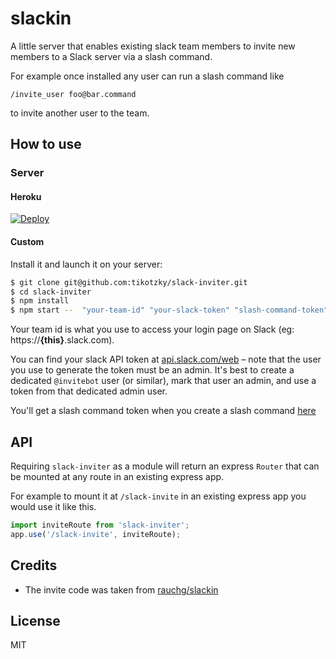 
# slackin

A little server that enables existing slack team members
to invite new members to a Slack server via a slash command.

For example once installed any user can run a slash command like
```
/invite_user foo@bar.command
```
to invite another user to the team.

## How to use

### Server

#### Heroku

[![Deploy](https://www.herokucdn.com/deploy/button.svg)](https://heroku.com/deploy?template=https://github.com/tikotzky/slack-inviter/)

#### Custom

Install it and launch it on your server:

```bash
$ git clone git@github.com:tikotzky/slack-inviter.git
$ cd slack-inviter
$ npm install
$ npm start --  "your-team-id" "your-slack-token" "slash-command-token"
```

Your team id is what you use to access your login page on Slack (eg: https://**{this}**.slack.com).

You can find your slack API token at [api.slack.com/web](https://api.slack.com/web) – note that the user you use to generate the token must be an admin. It's best to create a dedicated `@invitebot` user (or similar), mark that user an admin, and use a token from that dedicated admin user.

You'll get a slash command token when you create a slash command [here](https://slack.com/apps/A0F82E8CA-slash-commands)

## API

Requiring `slack-inviter` as a module will return
an express `Router` that can be mounted at 
any route in an existing express app.

For example to mount it at `/slack-invite` in an existing express app
you would use it like this.
```js
import inviteRoute from 'slack-inviter';
app.use('/slack-invite', inviteRoute);
```

## Credits

- The invite code was taken from [rauchg/slackin](https://github.com/rauchg/slackin)

## License

MIT